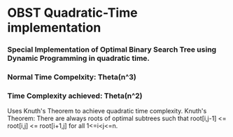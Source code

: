 # OBST Quadratic-Time implementation

### Special Implementation of Optimal Binary Search Tree using Dynamic Programming in quadratic time.

### Normal Time Compelxity:   Theta(n^3)
### Time Complexity achieved: Theta(n^2)

Uses Knuth's Theorem to achieve quadratic time complexity.
Knuth's Theorem: 
There are always roots of optimal subtrees such that root[i,j-1] <= root[i,j] <= root[i+1,j] for all 1<=i<j<=n.
